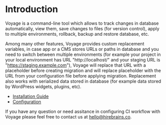 # Introduction

Voyage is a command-line tool which allows to track changes in database automatically, view them, save changes to files (for version control), apply to multiple environments, rollback, backup and restore database, etc.

Among many other features, Voyage provides custom replacement variables, in case app or a CMS stores URLs or paths in database and you need to switch between multiple environments (for example your project in your local environment has URL "http://localhost/" and your staging URL is "https://staging.example.com"), Voyage will replace that URL with a placeholder before creating migration and will replace placeholder with the URL from your configuration file before applying migration. Replacement also works with serialized data stored in database (for example data stored by WordPress widgets, plugins, etc).

* [Installation Guide](install.md)
* [Configuration](configuration.md)

If you have any question or need assitance in configuring CI workflow with Voyage please feel free to contact us at [hello@hirebrains.co](mailto:hello@hirebrains.co).

